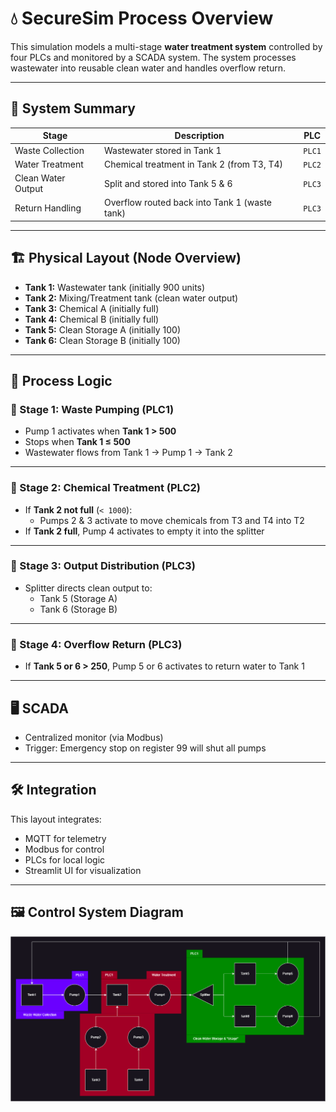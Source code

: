 # 💧 SecureSim Process Overview

This simulation models a multi-stage **water treatment system** controlled by four PLCs and monitored by a SCADA system. The system processes wastewater into reusable clean water and handles overflow return.

---

## 🧭 System Summary

| Stage              | Description                                      | PLC      |
|-------------------|--------------------------------------------------|----------|
| Waste Collection   | Wastewater stored in Tank 1                     | `PLC1`   |
| Water Treatment    | Chemical treatment in Tank 2 (from T3, T4)      | `PLC2`   |
| Clean Water Output | Split and stored into Tank 5 & 6                | `PLC3`   |
| Return Handling    | Overflow routed back into Tank 1 (waste tank)   | `PLC3`   |

---

## 🏗️ Physical Layout (Node Overview)

- **Tank 1:** Wastewater tank (initially 900 units)
- **Tank 2:** Mixing/Treatment tank (clean water output)
- **Tank 3:** Chemical A (initially full)
- **Tank 4:** Chemical B (initially full)
- **Tank 5:** Clean Storage A (initially 100)
- **Tank 6:** Clean Storage B (initially 100)

---

## 🔁 Process Logic

### 🔹 Stage 1: Waste Pumping (PLC1)

- Pump 1 activates when **Tank 1 > 500**
- Stops when **Tank 1 ≤ 500**
- Wastewater flows from Tank 1 → Pump 1 → Tank 2

---

### 🔹 Stage 2: Chemical Treatment (PLC2)

- If **Tank 2 not full** (`< 1000`):
  - Pumps 2 & 3 activate to move chemicals from T3 and T4 into T2
- If **Tank 2 full**, Pump 4 activates to empty it into the splitter

---

### 🔹 Stage 3: Output Distribution (PLC3)

- Splitter directs clean output to:
  - Tank 5 (Storage A)
  - Tank 6 (Storage B)

---

### 🔹 Stage 4: Overflow Return (PLC3)

- If **Tank 5 or 6 > 250**, Pump 5 or 6 activates to return water to Tank 1

---

## 🖥️ SCADA

- Centralized monitor (via Modbus)
- Trigger: Emergency stop on register 99 will shut all pumps

---

## 🛠️ Integration

This layout integrates:
- MQTT for telemetry
- Modbus for control
- PLCs for local logic
- Streamlit UI for visualization


---

## 🖼️ Control System Diagram

![Control System Diagram](./images/System_Diagram.png)


